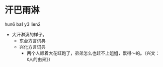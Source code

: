 # 汗巴雨淋
hun6 ba1 y3 lien2
+ 大汗淋漓的样子。
  * 东台方言词典
  * 兴化方言词典
    - 两个人顺着大花缸跑了，弟弟怎么也赶不上姐姐，累得～的。（兴文：《人的由来》）
